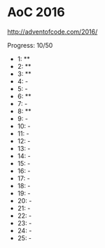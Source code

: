 AoC 2016
====

http://adventofcode.com/2016/


Progress: 10/50

- 1:      **
- 2:      **
- 3:      **
- 4:      -
- 5:      -
- 6:      **
- 7:      -
- 8:      **
- 9:      -
- 10:     -
- 11:     -
- 12:     -
- 13:     -
- 14:     -
- 15:     -
- 16:     -
- 17:     -
- 18:     -
- 19:     -
- 20:     -
- 21:     -
- 22:     -
- 23:     -
- 24:     -
- 25:     -